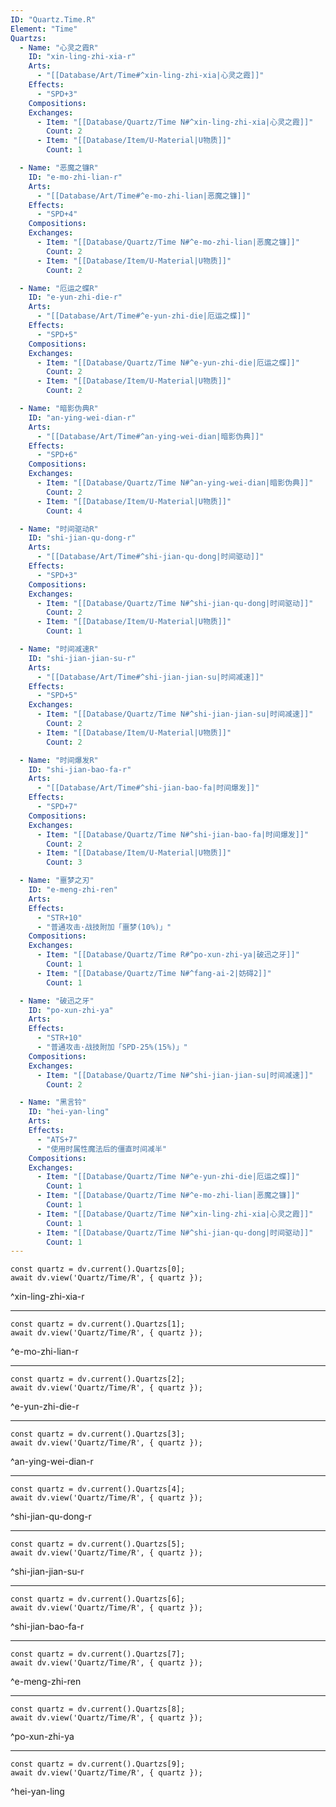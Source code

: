 ```yaml
---
ID: "Quartz.Time.R"
Element: "Time"
Quartzs:
  - Name: "心灵之霞R"
    ID: "xin-ling-zhi-xia-r"
    Arts:
      - "[[Database/Art/Time#^xin-ling-zhi-xia|心灵之霞]]"
    Effects:
      - "SPD+3"
    Compositions:
    Exchanges:
      - Item: "[[Database/Quartz/Time N#^xin-ling-zhi-xia|心灵之霞]]"
        Count: 2
      - Item: "[[Database/Item/U-Material|U物质]]"
        Count: 1

  - Name: "恶魔之镰R"
    ID: "e-mo-zhi-lian-r"
    Arts:
      - "[[Database/Art/Time#^e-mo-zhi-lian|恶魔之镰]]"
    Effects:
      - "SPD+4"
    Compositions:
    Exchanges:
      - Item: "[[Database/Quartz/Time N#^e-mo-zhi-lian|恶魔之镰]]"
        Count: 2
      - Item: "[[Database/Item/U-Material|U物质]]"
        Count: 2

  - Name: "厄运之蝶R"
    ID: "e-yun-zhi-die-r"
    Arts:
      - "[[Database/Art/Time#^e-yun-zhi-die|厄运之蝶]]"
    Effects:
      - "SPD+5"
    Compositions:
    Exchanges:
      - Item: "[[Database/Quartz/Time N#^e-yun-zhi-die|厄运之蝶]]"
        Count: 2
      - Item: "[[Database/Item/U-Material|U物质]]"
        Count: 2

  - Name: "暗影伪典R"
    ID: "an-ying-wei-dian-r"
    Arts:
      - "[[Database/Art/Time#^an-ying-wei-dian|暗影伪典]]"
    Effects:
      - "SPD+6"
    Compositions:
    Exchanges:
      - Item: "[[Database/Quartz/Time N#^an-ying-wei-dian|暗影伪典]]"
        Count: 2
      - Item: "[[Database/Item/U-Material|U物质]]"
        Count: 4

  - Name: "时间驱动R"
    ID: "shi-jian-qu-dong-r"
    Arts:
      - "[[Database/Art/Time#^shi-jian-qu-dong|时间驱动]]"
    Effects:
      - "SPD+3"
    Compositions:
    Exchanges:
      - Item: "[[Database/Quartz/Time N#^shi-jian-qu-dong|时间驱动]]"
        Count: 2
      - Item: "[[Database/Item/U-Material|U物质]]"
        Count: 1

  - Name: "时间减速R"
    ID: "shi-jian-jian-su-r"
    Arts:
      - "[[Database/Art/Time#^shi-jian-jian-su|时间减速]]"
    Effects:
      - "SPD+5"
    Exchanges:
      - Item: "[[Database/Quartz/Time N#^shi-jian-jian-su|时间减速]]"
        Count: 2
      - Item: "[[Database/Item/U-Material|U物质]]"
        Count: 2

  - Name: "时间爆发R"
    ID: "shi-jian-bao-fa-r"
    Arts:
      - "[[Database/Art/Time#^shi-jian-bao-fa|时间爆发]]"
    Effects:
      - "SPD+7"
    Compositions:
    Exchanges:
      - Item: "[[Database/Quartz/Time N#^shi-jian-bao-fa|时间爆发]]"
        Count: 2
      - Item: "[[Database/Item/U-Material|U物质]]"
        Count: 3

  - Name: "噩梦之刃"
    ID: "e-meng-zhi-ren"
    Arts:
    Effects:
      - "STR+10"
      - "普通攻击·战技附加「噩梦(10%)」"
    Compositions:
    Exchanges:
      - Item: "[[Database/Quartz/Time R#^po-xun-zhi-ya|破迅之牙]]"
        Count: 1
      - Item: "[[Database/Quartz/Time N#^fang-ai-2|妨碍2]]"
        Count: 1

  - Name: "破迅之牙"
    ID: "po-xun-zhi-ya"
    Arts:
    Effects:
      - "STR+10"
      - "普通攻击·战技附加「SPD-25%(15%)」"
    Compositions:
    Exchanges:
      - Item: "[[Database/Quartz/Time N#^shi-jian-jian-su|时间减速]]"
        Count: 2

  - Name: "黑言铃"
    ID: "hei-yan-ling"
    Arts:
    Effects:
      - "ATS+7"
      - "使用时属性魔法后的僵直时间减半"
    Compositions:
    Exchanges:
      - Item: "[[Database/Quartz/Time N#^e-yun-zhi-die|厄运之蝶]]"
        Count: 1
      - Item: "[[Database/Quartz/Time N#^e-mo-zhi-lian|恶魔之镰]]"
        Count: 1
      - Item: "[[Database/Quartz/Time N#^xin-ling-zhi-xia|心灵之霞]]"
        Count: 1
      - Item: "[[Database/Quartz/Time N#^shi-jian-qu-dong|时间驱动]]"
        Count: 1
---
```

```dataviewjs
const quartz = dv.current().Quartzs[0];
await dv.view('Quartz/Time/R', { quartz });
```
^xin-ling-zhi-xia-r

---

```dataviewjs
const quartz = dv.current().Quartzs[1];
await dv.view('Quartz/Time/R', { quartz });
```
^e-mo-zhi-lian-r

---

```dataviewjs
const quartz = dv.current().Quartzs[2];
await dv.view('Quartz/Time/R', { quartz });
```
^e-yun-zhi-die-r

---

```dataviewjs
const quartz = dv.current().Quartzs[3];
await dv.view('Quartz/Time/R', { quartz });
```
^an-ying-wei-dian-r

---

```dataviewjs
const quartz = dv.current().Quartzs[4];
await dv.view('Quartz/Time/R', { quartz });
```
^shi-jian-qu-dong-r

---

```dataviewjs
const quartz = dv.current().Quartzs[5];
await dv.view('Quartz/Time/R', { quartz });
```
^shi-jian-jian-su-r

---

```dataviewjs
const quartz = dv.current().Quartzs[6];
await dv.view('Quartz/Time/R', { quartz });
```
^shi-jian-bao-fa-r

---

```dataviewjs
const quartz = dv.current().Quartzs[7];
await dv.view('Quartz/Time/R', { quartz });
```
^e-meng-zhi-ren

---

```dataviewjs
const quartz = dv.current().Quartzs[8];
await dv.view('Quartz/Time/R', { quartz });
```
^po-xun-zhi-ya

---

```dataviewjs
const quartz = dv.current().Quartzs[9];
await dv.view('Quartz/Time/R', { quartz });
```
^hei-yan-ling